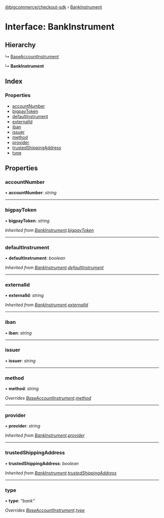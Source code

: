 [@bigcommerce/checkout-sdk](../README.md) › [BankInstrument](bankinstrument.md)

# Interface: BankInstrument

## Hierarchy

  ↳ [BaseAccountInstrument](baseaccountinstrument.md)

  ↳ **BankInstrument**

## Index

### Properties

* [accountNumber](bankinstrument.md#accountnumber)
* [bigpayToken](bankinstrument.md#bigpaytoken)
* [defaultInstrument](bankinstrument.md#defaultinstrument)
* [externalId](bankinstrument.md#externalid)
* [iban](bankinstrument.md#iban)
* [issuer](bankinstrument.md#issuer)
* [method](bankinstrument.md#method)
* [provider](bankinstrument.md#provider)
* [trustedShippingAddress](bankinstrument.md#trustedshippingaddress)
* [type](bankinstrument.md#type)

## Properties

###  accountNumber

• **accountNumber**: *string*

___

###  bigpayToken

• **bigpayToken**: *string*

*Inherited from [BankInstrument](bankinstrument.md).[bigpayToken](bankinstrument.md#bigpaytoken)*

___

###  defaultInstrument

• **defaultInstrument**: *boolean*

*Inherited from [BankInstrument](bankinstrument.md).[defaultInstrument](bankinstrument.md#defaultinstrument)*

___

###  externalId

• **externalId**: *string*

*Inherited from [BankInstrument](bankinstrument.md).[externalId](bankinstrument.md#externalid)*

___

###  iban

• **iban**: *string*

___

###  issuer

• **issuer**: *string*

___

###  method

• **method**: *string*

*Overrides [BaseAccountInstrument](baseaccountinstrument.md).[method](baseaccountinstrument.md#method)*

___

###  provider

• **provider**: *string*

*Inherited from [BankInstrument](bankinstrument.md).[provider](bankinstrument.md#provider)*

___

###  trustedShippingAddress

• **trustedShippingAddress**: *boolean*

*Inherited from [BankInstrument](bankinstrument.md).[trustedShippingAddress](bankinstrument.md#trustedshippingaddress)*

___

###  type

• **type**: *"bank"*

*Overrides [BaseAccountInstrument](baseaccountinstrument.md).[type](baseaccountinstrument.md#type)*
